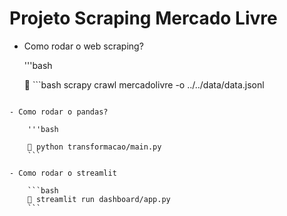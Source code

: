 # Projeto Scraping Mercado Livre

- Como rodar o web scraping?

    '''bash

    🎯 ```bash
scrapy crawl mercadolivre -o ../../data/data.jsonl
```

- Como rodar o pandas?

    '''bash

    🎯 python transformacao/main.py
    ```

- Como rodar o streamlit 

    ```bash
    🎯 streamlit run dashboard/app.py 
    ```
